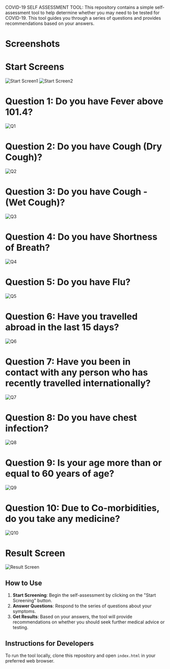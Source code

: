 COVID-19 SELF ASSESSMENT TOOL:
This repository contains a simple self-assessment tool to help determine whether you may need to be tested for COVID-19. This tool guides you through a series of questions and provides recommendations based on your answers.
# Screenshots

# Start Screens
![Start Screen1](./Demo/s1.png)
![Start Screen2](./Demo/s2.png)

# Question 1: Do you have Fever above 101.4?
![Q1](./Demo/s3.png)

# Question 2: Do you have Cough (Dry Cough)?
![Q2](./Demo/s4.png)

# Question 3: Do you have Cough - (Wet Cough)?
![Q3](./Demo/s5.png)

# Question 4: Do you have Shortness of Breath?
![Q4](./Demo/s6.png)

# Question 5: Do you have Flu?
![Q5](./Demo/s7.png)

# Question 6: Have you travelled abroad in the last 15 days?
![Q6](./Demo/s8.png)

# Question 7: Have you been in contact with any person who has recently travelled internationally?
![Q7](./Demo/s9.png)

# Question 8: Do you have chest infection?
![Q8](./Demo/s10.png)

# Question 9: Is your age more than or equal to 60 years of age?
![Q9](./Demo/s11.png)

# Question 10: Due to Co-morbidities, do you take any medicine?
![Q10](./Demo/s12.png)

# Result Screen
![Result Screen](./Demo/Result_screen.png)

## How to Use

1. **Start Screening**: Begin the self-assessment by clicking on the "Start Screening" button.
2. **Answer Questions**: Respond to the series of questions about your symptoms.
3. **Get Results**: Based on your answers, the tool will provide recommendations on whether you should seek further medical advice or testing.

## Instructions for Developers

To run the tool locally, clone this repository and open `index.html` in your preferred web browser.

